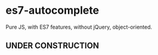 # es7-autocomplete
Pure JS, with ES7 features, without jQuery, object-oriented.

## UNDER CONSTRUCTION
